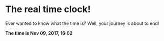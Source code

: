 # The real time clock!

Ever wanted to know what the time is? Well, your journey is about to end!

**The time is Nov 09, 2017, 16:02**